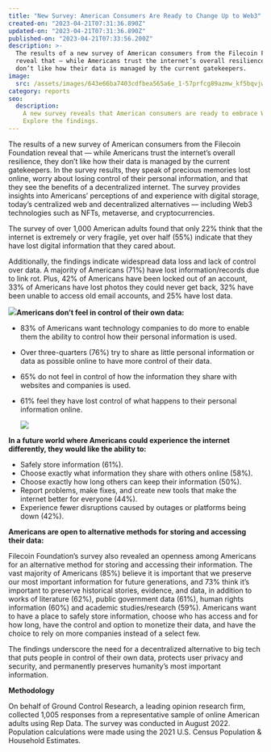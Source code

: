 ```yaml
---
title: "New Survey: American Consumers Are Ready to Change Up to Web3"
created-on: "2023-04-21T07:31:36.890Z"
updated-on: "2023-04-21T07:31:36.890Z"
published-on: "2023-04-21T07:33:56.200Z"
description: >-
  The results of a new survey of American consumers from the Filecoin Foundation
  reveal that — while Americans trust the internet’s overall resilience, they
  don’t like how their data is managed by the current gatekeepers.
image:
  src: /assets/images/643e66ba7403cdfbea565a6e_1-57prfcg89azmw_kf5bqvjw.webp
category: reports
seo:
  description:
    A new survey reveals that American consumers are ready to embrace Web3.
    Explore the findings.
---
```


The results of a new survey of American consumers from the Filecoin Foundation reveal that — while Americans trust the internet’s overall resilience, they don’t like how their data is managed by the current gatekeepers. In the survey results, they speak of precious memories lost online, worry about losing control of their personal information, and that they see the benefits of a decentralized internet. The survey provides insights into Americans’ perceptions of and experience with digital storage, today’s centralized web and decentralized alternatives — including Web3 technologies such as NFTs, metaverse, and cryptocurrencies.

The survey of over 1,000 American adults found that only 22% think that the internet is extremely or very fragile, yet over half (55%) indicate that they have lost digital information that they cared about.

Additionally, the findings indicate widespread data loss and lack of control over data. A majority of Americans (71%) have lost information/records due to link rot. Plus, 42% of Americans have been locked out of an account, 33% of Americans have lost photos they could never get back, 32% have been unable to access old email accounts, and 25% have lost data.

**![](/assets/images/64423bd84574c35487fb4b5b_1-vc6fomdajgchg3me1iyhia.webp)Americans don’t feel in control of their own data:**

- 83% of Americans want technology companies to do more to enable them the ability to control how their personal information is used.

- Over three-quarters (76%) try to share as little personal information or data as possible online to have more control of their data.

- 65% do not feel in control of how the information they share with websites and companies is used.

- 61% feel they have lost control of what happens to their personal information online.

  ![](/assets/images/64423bd84574c33a49fb4b5a_1-xsdo4dupzzkp8uwbvqyymg.webp)

**In a future world where Americans could experience the internet differently, they would like the ability to:**

- Safely store information (61%).
- Choose exactly what information they share with others online (58%).
- Choose exactly how long others can keep their information (50%).
- Report problems, make fixes, and create new tools that make the internet better for everyone (44%).
- Experience fewer disruptions caused by outages or platforms being down (42%).

**Americans are open to alternative methods for storing and accessing their data:**

Filecoin Foundation’s survey also revealed an openness among Americans for an alternative method for storing and accessing their information. The vast majority of Americans (85%) believe it is important that we preserve our most important information for future generations, and 73% think it’s important to preserve historical stories, evidence, and data, in addition to works of literature (62%), public government data (61%), human rights information (60%) and academic studies/research (59%). Americans want to have a place to safely store information, choose who has access and for how long, have the control and option to monetize their data, and have the choice to rely on more companies instead of a select few.

The findings underscore the need for a decentralized alternative to big tech that puts people in control of their own data, protects user privacy and security, and permanently preserves humanity’s most important information.

**Methodology**

On behalf of Ground Control Research, a leading opinion research firm, collected 1,005 responses from a representative sample of online American adults using Rep Data. The survey was conducted in August 2022. Population calculations were made using the 2021 U.S. Census Population & Household Estimates.

